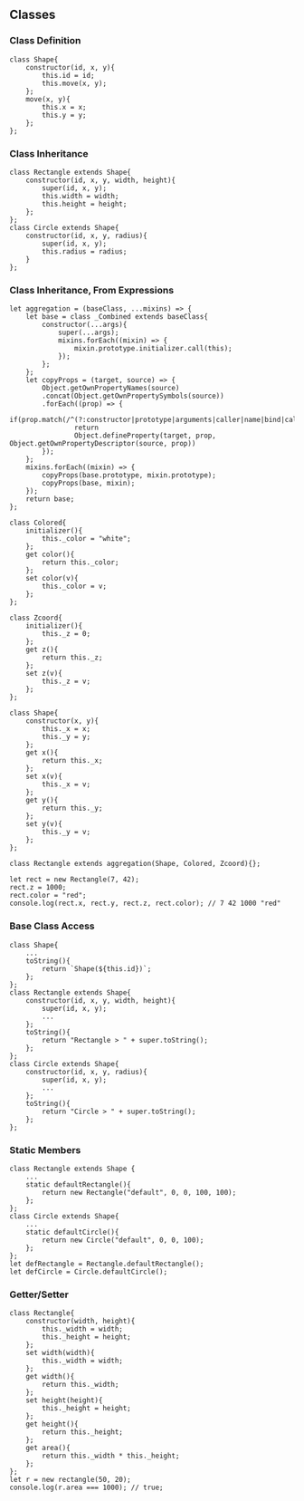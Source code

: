 ## Classes
### Class Definition
    class Shape{
        constructor(id, x, y){
            this.id = id;
            this.move(x, y);
        };
        move(x, y){
            this.x = x;
            this.y = y;
        };
    };

### Class Inheritance
    class Rectangle extends Shape{
        constructor(id, x, y, width, height){
            super(id, x, y);
            this.width = width;
            this.height = height;
        };
    };
    class Circle extends Shape{
        constructor(id, x, y, radius){
            super(id, x, y);
            this.radius = radius;
        }
    };

### Class Inheritance, From Expressions
    let aggregation = (baseClass, ...mixins) => {
        let base = class _Combined extends baseClass{
            constructor(...args){
                super(...args);
                mixins.forEach((mixin) => {
                    mixin.prototype.initializer.call(this);
                });
            };
        };
        let copyProps = (target, source) => {
            Object.getOwnPropertyNames(source)
            .concat(Object.getOwnPropertySymbols(source))
            .forEach((prop) => {
                if(prop.match(/^(?:constructor|prototype|arguments|caller|name|bind|call|apply|toString|length)$/))
                    return
                    Object.defineProperty(target, prop, Object.getOwnPropertyDescriptor(source, prop))
            });
        };
        mixins.forEach((mixin) => {
            copyProps(base.prototype, mixin.prototype);
            copyProps(base, mixin);
        });
        return base;
    };

    class Colored{
        initializer(){
            this._color = "white";
        };
        get color(){
            return this._color;
        };
        set color(v){
            this._color = v;
        };
    };

    class Zcoord{
        initializer(){
            this._z = 0;
        };
        get z(){
            return this._z;
        };
        set z(v){
            this._z = v;
        };
    };

    class Shape{
        constructor(x, y){
            this._x = x;
            this._y = y;
        };
        get x(){
            return this._x;
        };
        set x(v){
            this._x = v;
        };
        get y(){
            return this._y;
        };
        set y(v){
            this._y = v;
        };
    };

    class Rectangle extends aggregation(Shape, Colored, Zcoord){};

    let rect = new Rectangle(7, 42);
    rect.z = 1000;
    rect.color = "red";
    console.log(rect.x, rect.y, rect.z, rect.color); // 7 42 1000 "red"

### Base Class Access
    class Shape{
        ...
        toString(){
            return `Shape(${this.id})`;
        };
    };
    class Rectangle extends Shape{
        constructor(id, x, y, width, height){
            super(id, x, y);
            ...
        };
        toString(){
            return "Rectangle > " + super.toString();
        };
    };
    class Circle extends Shape{
        constructor(id, x, y, radius){
            super(id, x, y);
            ...
        };
        toString(){
            return "Circle > " + super.toString();
        };
    };

### Static Members
    class Rectangle extends Shape {
        ...
        static defaultRectangle(){
            return new Rectangle("default", 0, 0, 100, 100);
        };
    };
    class Circle extends Shape{
        ...
        static defaultCircle(){
            return new Circle("default", 0, 0, 100);
        };
    };
    let defRectangle = Rectangle.defaultRectangle();
    let defCircle = Circle.defaultCircle();

### Getter/Setter
    class Rectangle{
        constructor(width, height){
            this._width = width;
            this._height = height;
        };
        set width(width){
            this._width = width;
        };
        get width(){
            return this._width;
        };
        set height(height){
            this._height = height;
        };
        get height(){
            return this._height;
        };
        get area(){
            return this._width * this._height;
        };
    };
    let r = new rectangle(50, 20);
    console.log(r.area === 1000); // true;
